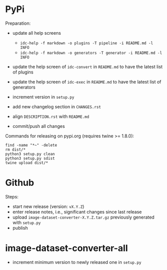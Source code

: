PyPi
====

Preparation:

* update all help screens

  * `idc-help -f markdown -o plugins -T pipeline -i README.md -l INFO`
  * `idc-help -f markdown -o generators -T generator -i README.md -l INFO`
  
* update the help screen of `idc-convert` in `README.md` to have the latest list of plugins
* update the help screen of `idc-exec` in `README.md` to have the latest list of generators
* increment version in `setup.py`
* add new changelog section in `CHANGES.rst`
* align `DESCRIPTION.rst` with `README.md`  
* commit/push all changes

Commands for releasing on pypi.org (requires twine >= 1.8.0):

```
find -name "*~" -delete
rm dist/*
python3 setup.py clean
python3 setup.py sdist
twine upload dist/*
```


Github
======

Steps:

* start new release (version: `vX.Y.Z`)
* enter release notes, i.e., significant changes since last release
* upload `image-dataset-converter-X.Y.Z.tar.gz` previously generated with `setup.py`
* publish


image-dataset-converter-all
===========================

* increment minimum version to newly released one in `setup.py`
